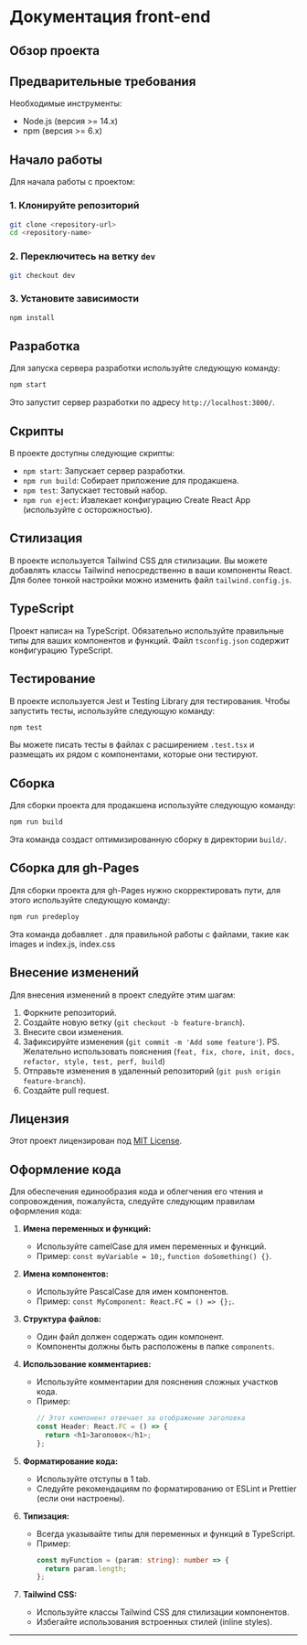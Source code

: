 # Документация front-end

## Обзор проекта

## Предварительные требования

Необходимые инструменты:

- Node.js (версия >= 14.x)
- npm (версия >= 6.x)

## Начало работы

Для начала работы с проектом:

### 1. Клонируйте репозиторий

```bash
git clone <repository-url>
cd <repository-name>
```

### 2. Переключитесь на ветку `dev`

```bash
git checkout dev
```

### 3. Установите зависимости

```bash
npm install
```

## Разработка

Для запуска сервера разработки используйте следующую команду:

```bash
npm start
```

Это запустит сервер разработки по адресу `http://localhost:3000/`.

## Скрипты

В проекте доступны следующие скрипты:

- `npm start`: Запускает сервер разработки.
- `npm run build`: Собирает приложение для продакшена.
- `npm test`: Запускает тестовый набор.
- `npm run eject`: Извлекает конфигурацию Create React App (используйте с осторожностью).

## Стилизация

В проекте используется Tailwind CSS для стилизации. Вы можете добавлять классы Tailwind непосредственно в ваши компоненты React. Для более тонкой настройки можно изменить файл `tailwind.config.js`.

## TypeScript

Проект написан на TypeScript. Обязательно используйте правильные типы для ваших компонентов и функций. Файл `tsconfig.json` содержит конфигурацию TypeScript.

## Тестирование

В проекте используется Jest и Testing Library для тестирования. Чтобы запустить тесты, используйте следующую команду:

```bash
npm test
```

Вы можете писать тесты в файлах с расширением `.test.tsx` и размещать их рядом с компонентами, которые они тестируют.

## Сборка

Для сборки проекта для продакшена используйте следующую команду:

```bash
npm run build
```

Эта команда создаст оптимизированную сборку в директории `build/`.

## Сборка для gh-Pages

Для сборки проекта для gh-Pages нужно скорректировать пути, для этого используйте следующую команду:

```bash
npm run predeploy
```

Эта команда добавляет . для правильной работы с файлами, такие как images и index.js, index.css

## Внесение изменений

Для внесения изменений в проект следуйте этим шагам:

1. Форкните репозиторий.
2. Создайте новую ветку (`git checkout -b feature-branch`).
3. Внесите свои изменения.
4. Зафиксируйте изменения (`git commit -m 'Add some feature'`). PS. Желательно использовать пояснения (`feat, fix, chore, init, docs, refactor, style, test, perf, build`)
5. Отправьте изменения в удаленный репозиторий (`git push origin feature-branch`).
6. Создайте pull request.

## Лицензия

Этот проект лицензирован под [MIT License](LICENSE).

## Оформление кода

Для обеспечения единообразия кода и облегчения его чтения и сопровождения, пожалуйста, следуйте следующим правилам оформления кода:

1. **Имена переменных и функций:**
   - Используйте camelCase для имен переменных и функций.
   - Пример: `const myVariable = 10;`, `function doSomething() {}`.

2. **Имена компонентов:**
   - Используйте PascalCase для имен компонентов.
   - Пример: `const MyComponent: React.FC = () => {};`.

3. **Структура файлов:**
   - Один файл должен содержать один компонент.
   - Компоненты должны быть расположены в папке `components`.

4. **Использование комментариев:**
   - Используйте комментарии для пояснения сложных участков кода.
   - Пример:
     ```javascript
     // Этот компонент отвечает за отображение заголовка
     const Header: React.FC = () => {
       return <h1>Заголовок</h1>;
     };
     ```

5. **Форматирование кода:**
   - Используйте отступы в 1 tab.
   - Следуйте рекомендациям по форматированию от ESLint и Prettier (если они настроены).

6. **Типизация:**
   - Всегда указывайте типы для переменных и функций в TypeScript.
   - Пример:
     ```typescript
     const myFunction = (param: string): number => {
       return param.length;
     };
     ```

7. **Tailwind CSS:**
   - Используйте классы Tailwind CSS для стилизации компонентов.
   - Избегайте использования встроенных стилей (inline styles).

---
